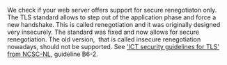 We check if your web server offers support for secure renegotiaton only. The TLS standard allows to step out of the application phase and force a new handshake. This is called renegotiation and it was originally designed very insecurely. The standard was fixed and now allows for secure renegotiation. The old version,  that is called insecure renegotiation nowadays, should not be supported. See ['ICT security guidelines for TLS' from NCSC-NL](https://www.ncsc.nl/actueel/whitepapers/ict-beveiligingsrichtlijnen-voor-transport-layer-security-tls.html), guideline B6-2.
